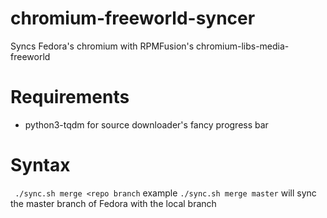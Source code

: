 # chromium-freeworld-syncer
Syncs Fedora's chromium with RPMFusion's chromium-libs-media-freeworld


# Requirements
* python3-tqdm for source downloader's fancy progress bar

# Syntax
`` ./sync.sh merge <repo branch``
example ``./sync.sh merge master`` will sync the master branch of Fedora with the local branch
